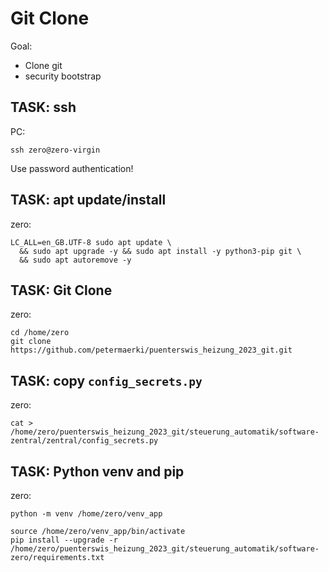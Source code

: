 # Git Clone

Goal:
* Clone git
* security bootstrap

## TASK: ssh

PC:
```
ssh zero@zero-virgin
```

Use password authentication!

## TASK: apt update/install

zero:
```
LC_ALL=en_GB.UTF-8 sudo apt update \
  && sudo apt upgrade -y && sudo apt install -y python3-pip git \
  && sudo apt autoremove -y
```


## TASK: Git Clone

zero:
```
cd /home/zero
git clone https://github.com/petermaerki/puenterswis_heizung_2023_git.git
```

## TASK: copy `config_secrets.py`

zero:
```
cat > /home/zero/puenterswis_heizung_2023_git/steuerung_automatik/software-zentral/zentral/config_secrets.py
```

## TASK: Python venv and pip

zero:
```
python -m venv /home/zero/venv_app

source /home/zero/venv_app/bin/activate
pip install --upgrade -r /home/zero/puenterswis_heizung_2023_git/steuerung_automatik/software-zero/requirements.txt
```

